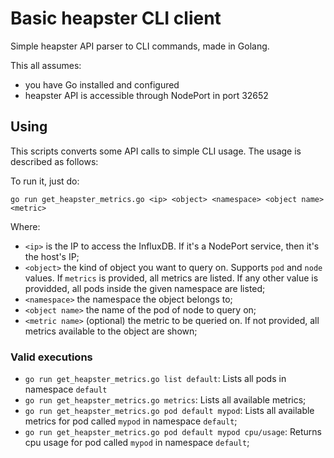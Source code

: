 # Basic heapster CLI client

Simple heapster API parser to CLI commands, made in Golang.

This all assumes:

* you have Go installed and configured
* heapster API is accessible through NodePort in port 32652

## Using

This scripts converts some API calls to simple CLI usage. The usage is described as follows:

To run it, just do:

`go run get_heapster_metrics.go <ip> <object> <namespace> <object name> <metric>`

Where:

* `<ip>` is the IP to access the InfluxDB. If it's a NodePort service, then it's the host's IP;
* `<object>` the kind of object you want to query on. Supports `pod` and `node` values. If `metrics` is provided, all metrics are listed. If any other value is providded, all pods inside the given namespace are listed;
* `<namespace>` the namespace the object belongs to;
* `<object name>` the name of the pod of node to query on;
* `<metric name>` (optional) the metric to be queried on. If not provided, all metrics available to the object are shown;

### Valid executions

* `go run get_heapster_metrics.go list default`: Lists all pods in namespace `default`
* `go run get_heapster_metrics.go metrics`: Lists all available metrics;
* `go run get_heapster_metrics.go pod default mypod`: Lists all available metrics for pod called `mypod` in namespace `default`;
* `go run get_heapster_metrics.go pod default mypod cpu/usage`: Returns cpu usage for pod called `mypod` in namespace `default`;